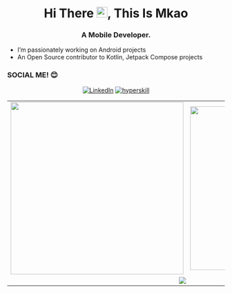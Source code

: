 <h1 align="center">Hi There <img src="https://media.giphy.com/media/hvRJCLFzcasrR4ia7z/giphy.gif" width="25px">, This Is Mkao</h1>

<h3 align="center">A Mobile Developer.</h3>

- I’m passionately working on Android projects
- An Open Source contributor to Kotlin, Jetpack Compose projects

### SOCIAL ME! 😊

<p align="center">
<a href="https://www.linkedin.com/in/mkao" target="_blank"><img alt="LinkedIn" src="https://img.shields.io/badge/linkedin-%230077B5.svg?&style=for-the-badge&logo=linkedin&logoColor=white" /></a>
<a href="https://hyperskill.org/profile/321147404" target="_blank"><img alt="hyperskill" src="https://img.shields.io/badge/Kotlin-0095D5?&style=for-the-badge&logo=kotlin&logoColor=white" /></a>
</p>

<center>
  <table>
    <tr>
        <td><img width="400px" src="https://github-readme-stats.vercel.app/api?username=Mkaomwakuni&count_private=true&show_icons=true&theme=dark&layout=compact" /></td>
        <td><img width="380px" src="https://github-readme-stats.vercel.app/api/top-langs/?username=Mkaomwakuni&hide=html&layout=compact&theme=dark" /></td>      
    </tr>
    <tr>
        <td colspan="2" align="center">
            <img  src="https://github-profile-summary-cards.vercel.app/api/cards/profile-details?username=Mkaomwakuni&theme=transparent"/>
        </td>
    </tr>
  </table>
</center>
